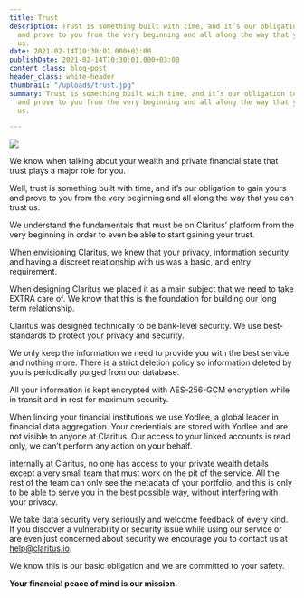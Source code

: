 ```yaml
---
title: Trust
description: Trust is something built with time, and it’s our obligation to gain yours
  and prove to you from the very beginning and all along the way that you can trust
  us.
date: 2021-02-14T10:30:01.000+03:00
publishDate: 2021-02-14T10:30:01.000+03:00
content_class: blog-post
header_class: white-header
thumbnail: "/uploads/trust.jpg"
summary: Trust is something built with time, and it’s our obligation to gain yours
  and prove to you from the very beginning and all along the way that you can trust
  us.

---
```

![](/uploads/trust.jpg)

We know when talking about your wealth and private financial state that trust plays a major role for you.

Well, trust is something built with time, and it’s our obligation to gain yours and prove to you from the very beginning and all along the way that you can trust us.

We understand the fundamentals that must be on Claritus’ platform from the very beginning in order to even be able to start gaining your trust.

When envisioning Claritus, we knew that your privacy, information security and having a discreet relationship with us was a basic, and entry requirement.

When designing Claritus we placed it as a main subject that we need to take EXTRA care of. We know that this is the foundation for building our long term relationship.

Claritus was designed technically to be bank-level security. We use best-standards to protect your privacy and security.

We only keep the information we need to provide you with the best service and nothing more. There is a strict deletion policy so information deleted by you is periodically purged from our database.

All your information is kept encrypted with AES-256-GCM encryption while in transit and in rest for maximum security.

When linking your financial institutions we use Yodlee, a global leader in financial data aggregation. Your credentials are stored with Yodlee and are not visible to anyone at Claritus. Our access to your linked accounts is read only, we can’t perform any action on your behalf.

internally at Claritus, no one has access to your private wealth details except a very small team that must work on the pit of the service. All the rest of the team can only see the metadata of your portfolio, and this is only to be able to serve you in the best possible way, without interfering with your privacy.

We take data security very seriously and welcome feedback of every kind. If you discover a vulnerability or security issue while using our service or are even just concerned about security we encourage you to contact us at [help@claritus.io](mailto:help@claritus.io).

We know this is our basic obligation and we are committed to your safety.

**Your financial peace of mind is our mission.**
